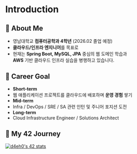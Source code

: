 # Introduction

## 💬 About Me 

- 영남대학교 **컴퓨터공학과 4학년** (2026.02 졸업 예정)
- **클라우드/인프라 엔지니어**를 목표로
- 현재는 **Spring Boot, MySQL, JPA** 중심의 웹 도메인 학습과  
  **AWS** 기반 클라우드 인프라 실습을 병행하고 있습니다.


## 🎯 Career Goal

- **Short-term**
 - 웹 애플리케이션 프로젝트를 클라우드에 배포하며 **운영 경험** 쌓기
- **Mid-term**
 - Infra / DevOps / SRE / SA 관련 인턴 및 주니어 포지션 도전
- **Long-term**
-  Cloud Infrastructure Engineer / Solutions Architect


## 🌱 My 42 Journey

[![d4eh0's 42 stats](https://badge.mediaplus.ma/darkblue/daepark)](https://github.com/oakoudad/badge42)

<!--
**d4eh0/d4eh0** is a ✨ _special_ ✨ repository because its `README.md` (this file) appears on your GitHub profile.

Here are some ideas to get you started:

- 🔭 I’m currently working on ...
- 🌱 I’m currently learning ...
- 👯 I’m looking to collaborate on ...
- 🤔 I’m looking for help with ...
- 💬 Ask me about ...
- 📫 How to reach me: ...
- 😄 Pronouns: ...
- ⚡ Fun fact: ...
-->
